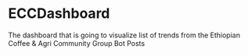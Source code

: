 # ECCDashboard
The dashboard that is going to visualize list of trends from the Ethiopian Coffee &amp; Agri Community Group Bot Posts 
